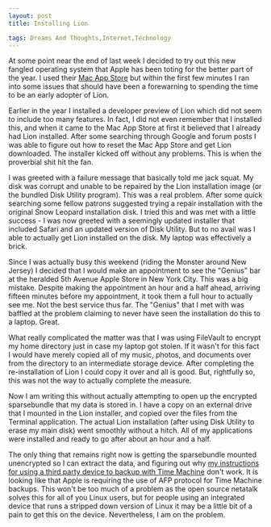 ```yaml
---
layout: post
title: Installing Lion

tags: Dreams And Thoughts,Internet,Technology
---
```

<p>At some point near the end of last week I decided to try out this new fangled operating system that Apple has been toting for the better part of the year. I used their <a href="http://www.apple.com/mac/app-store/">Mac App Store</a> but within the first few minutes I ran into some issues that should have been a forewarning to spending the time to be an early adopter of Lion.</p>
<p>Earlier in the year I installed a developer preview of Lion which did not seem to include too many features. In fact, I did not even remember that I installed this, and when it came to the Mac App Store at first it believed that I already had Lion installed. After some searching through Google and forum posts I was able to figure out how to reset the Mac App Store and get Lion downloaded. The installer kicked off without any problems. This is when the proverbial shit hit the fan.</p>
<p>I was greeted with a failure message that basically told me jack squat. My disk was corrupt and unable to be repaired by the Lion installation image (or the bundled Disk Utility program). This was a real problem. After some quick searching some fellow patrons suggested trying a repair installation with the original Snow Leopard installation disk. I tried this and was met with a little success - I was now greeted with a seemingly updated installer that included Safari and an updated version of Disk Utility. But to no avail was I able to actually get Lion installed on the disk. My laptop was effectively a brick.</p>
<p>Since I was actually busy this weekend (riding the Monster around New Jersey) I decided that I would make an appointment to see the "Genius" bar at the heralded 5th Avenue Apple Store in New York City. This was a big mistake. Despite making the appointment an hour and a half ahead, arriving fifteen minutes before my appointment, it took them a full hour to actually see me. Not the best service thus far. The "Genius" that I met with was baffled at the problem claiming to never have seen the installation do this to a laptop. Great.</p>
<p>What really complicated the matter was that I was using FileVault to encrypt my home directory just in case my laptop got stolen. If it wasn't for this fact I would have merely copied all of my music, photos, and documents over from the directory to an intermediate storage device. After completing the re-installation of Lion I could copy it over and all is good. But, rightfully so, this was not the way to actually complete the measure.</p>
<p>Now I am writing this without actually attempting to open up the encrypted sparsebundle that my data is stored in. I have a copy on an external drive that I mounted in the Lion installer, and copied over the files from the Terminal application. The actual Lion installation (after using Disk Utility to erase my main disk) went smoothly without a hitch. All of my applications were installed and ready to go after about an hour and a half.</p>
<p>The only thing that remains right now is getting the sparsebundle mounted unencrypted so I can extract the data, and figuring out why <a href="http://thoughtlessbanter.com/2010/09/12/time-machine-backups-over-samba/">my instructions for using a third party device to backup with Time Machine</a> don't work. It is looking like that Apple is requiring the use of AFP protocol for Time Machine backups. This won't be too much of a problem as the open source netatalk solves this for all of you Linux users, but for people using an integrated device that runs a stripped down version of Linux it may be a little bit of a pain to get this on the device. Nevertheless, I am on the problem.</p>
